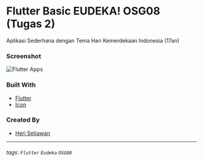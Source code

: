
# Flutter Basic EUDEKA! OSG08 (Tugas 2)
Aplikasi Sederhana dengan Tema Hari Kemerdekaan Indonesia (17an)

### Screenshot
![Flutter Apps](https://res.cloudinary.com/alhanifdev/image/upload/c_scale,w_308/v1574268183/device-2019-11-20-234135_tlxb6q.png "source: flutterappdev.com")

### Built With
- [Flutter](https://flutter.dev)
- [Icon](https://www.flaticon.com/)

### Created By
- [Heri Setiawan](https://github.com/heriproj)

---

###### tags: `Flutter` `Eudeka` `OSG08`
